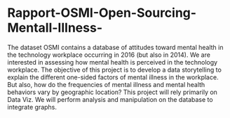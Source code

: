 # Rapport-OSMI-Open-Sourcing-Mentall-Illness-
The dataset OSMI contains a database of attitudes toward mental health in the technology workplace occurring in 2016 (but also in 2014).
We are interested in assessing how mental health is perceived in the technology workplace.
The objective of this project is to develop a data storytelling to explain the different one-sided factors of mental illness in the workplace. 
But also, how do the frequencies of mental illness and mental health behaviors vary by geographic location? This project will rely primarily on Data Viz.
We will perform analysis and manipulation on the database to integrate graphs.
